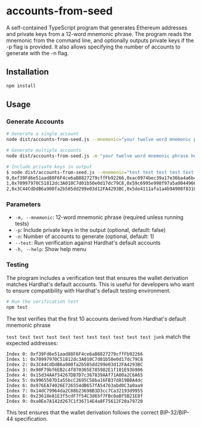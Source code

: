 # accounts-from-seed

A self-contained TypeScript program that generates Ethereum addresses and private keys from a 12-word mnemonic phrase. The program reads the mnemonic from the command line, and optionally outputs private keys if the -p flag is provided. It also allows specifying the number of accounts to generate with the -n flag.

## Installation

```bash
npm install
```

## Usage

### Generate Accounts
```bash
# Generate a single account
node dist/accounts-from-seed.js --mnemonic="your twelve word mnemonic phrase here"

# Generate multiple accounts
node dist/accounts-from-seed.js -m "your twelve word mnemonic phrase here" -n 3

# Include private keys in output
$ node dist/accounts-from-seed.js --mnemonic="test test test test test test test test test test test junk" -n 3 -p
0,0xf39Fd6e51aad88F6F4ce6aB8827279cffFb92266,0xac0974bec39a17e36ba4a6b4d238ff944bacb478cbed5efcae784d7bf4f2ff80
1,0x70997970C51812dc3A010C7d01b50e0d17dc79C8,0x59c6995e998f97a5a0044966f0945389dc9e86dae88c7a8412f4603b6b78690d
2,0x3C44CdDdB6a900fa2b585dd299e03d12FA4293BC,0x5de4111afa1a4b94908f83103eb1f1706367c2e68ca870fc3fb9a804cdab365a
```

### Parameters

- `-m, --mnemonic`: 12-word mnemonic phrase (required unless running tests)
- `-p`: Include private keys in the output (optional, default: false)
- `-n`: Number of accounts to generate (optional, default: 1)
- `--test`: Run verification against Hardhat's default accounts
- `-h, --help`: Show help menu

### Testing

The program includes a verification test that ensures the wallet derivation matches Hardhat's default accounts. This is useful for developers who want to ensure compatibility with Hardhat's default testing environment.

```bash
# Run the verification test
npm test
```

The test verifies that the first 10 accounts derived from Hardhat's default mnemonic phrase 

`test test test test test test test test test test test junk` match the expected addresses:
```
Index 0: 0xf39Fd6e51aad88F6F4ce6aB8827279cffFb92266 
Index 1: 0x70997970C51812dc3A010C7d01b50e0d17dc79C8 
Index 2: 0x3C44CdDdB6a900fa2b585dd299e03d12FA4293BC 
Index 3: 0x90F79bf6EB2c4f870365E785982E1f101E93b906 
Index 4: 0x15d34AAf54267DB7D7c367839AAf71A00a2C6A65 
Index 5: 0x9965507D1a55bcC2695C58ba16FB37d819B0A4dc 
Index 6: 0x976EA74026E726554dB657fA54763abd0C3a0aa9 
Index 7: 0x14dC79964da2C08b23698B3D3cc7Ca32193d9955 
Index 8: 0x23618e81E3f5cdF7f54C3d65f7FBc0aBf5B21E8f 
Index 9: 0xa0Ee7A142d267C1f36714E4a8F75612F20a79720
```
This test ensures that the wallet derivation follows the correct BIP-32/BIP-44 specification.
